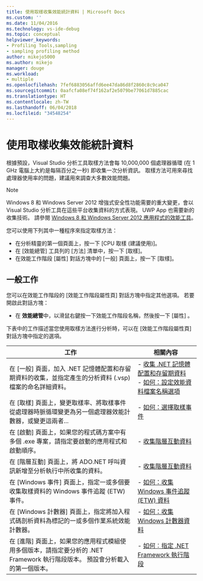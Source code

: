 ```yaml
---
title: 使用取樣收集效能統計資料 | Microsoft Docs
ms.custom: ''
ms.date: 11/04/2016
ms.technology: vs-ide-debug
ms.topic: conceptual
helpviewer_keywords:
- Profiling Tools,sampling
- sampling profiling method
author: mikejo5000
ms.author: mikejo
manager: douge
ms.workload:
- multiple
ms.openlocfilehash: 7fef6883056affd6ee47da86d8f2860c8c9ca047
ms.sourcegitcommit: 0aafcfa08ef74f162af2e5079be77061d7885cac
ms.translationtype: HT
ms.contentlocale: zh-TW
ms.lasthandoff: 06/04/2018
ms.locfileid: "34548254"
---
```

# <a name="collect-performance-statistics-by-using-sampling"></a>使用取樣收集效能統計資料

根據預設，Visual Studio 分析工具取樣方法會每 10,000,000 個處理器循環 (在 1 GHz 電腦上大約是每隔百分之一秒) 即收集一次分析資訊。 取樣方法可用來尋找處理器使用率的問題，建議用來調查大多數效能問題。

> [!NOTE]
> Windows 8 和 Windows Server 2012 增強式安全性功能需要的重大變更，會以 Visual Studio 分析工具在這些平台收集資料的方式表現。 UWP App 也需要新的收集技術。 請參閱 [Windows 8 和 Windows Server 2012 應用程式的效能工具](../profiling/performance-tools-on-windows-8-and-windows-server-2012-applications.md)。

您可以使用下列其中一種程序來指定取樣方法：

- 在分析精靈的第一個頁面上，按一下 [CPU 取樣 (建議使用)]。
- 在 [效能總管] 工具列的 [方法] 清單中，按一下 [取樣]。
- 在效能工作階段 [屬性] 對話方塊中的 [一般] 頁面上，按一下 [取樣]。

## <a name="common-tasks"></a>一般工作

您可以在效能工作階段的 [效能工作階段屬性頁] 對話方塊中指定其他選項。 若要開啟此對話方塊：

- 在 **效能總管**中，以滑鼠右鍵按一下效能工作階段名稱，然後按一下 [屬性] 。

 下表中的工作描述當您使用取樣方法進行分析時，可以在 [效能工作階段屬性頁] 對話方塊中指定的選項。

|工作|相關內容|
|----------|---------------------|
|在 [一般] 頁面，加入 .NET 記憶體配置和存留期資料的收集，並指定產生的分析資料 (.vsp) 檔案的命名詳細資料。|- [收集 .NET 記憶體配置和存留期資料](../profiling/collecting-dotnet-memory-allocation-and-lifetime-data.md)<br />- [如何：設定效能資料檔案名稱選項](../profiling/how-to-set-performance-data-file-name-options.md)|
|在 [取樣] 頁面上，變更取樣率、將取樣事件從處理器時脈循環變更為另一個處理器效能計數器，或變更這兩者...|- [如何：選擇取樣事件](../profiling/how-to-choose-sampling-events.md)|
|在 [啟動] 頁面上，如果您的程式碼方案中有多個 .exe 專案，請指定要啟動的應用程式和啟動順序。|- [收集階層互動資料](../profiling/collecting-tier-interaction-data.md)|
|在 [階層互動] 頁面上，將 ADO.NET 呼叫資訊新增至分析執行中所收集的資料。|- [收集階層互動資料](../profiling/collecting-tier-interaction-data.md)|
|在 [Windows 事件] 頁面上，指定一或多個要收集取樣資料的 Windows 事件追蹤 (ETW) 事件。|- [如何：收集 Windows 事件追蹤 (ETW) 資料](../profiling/how-to-collect-event-tracing-for-windows-etw-data.md)|
|在 [Windows 計數器]  頁面上，指定將加入程式碼剖析資料為標記的一或多個作業系統效能計數器。|- [如何：收集 Windows 計數器資料](../profiling/how-to-collect-windows-counter-data.md)|
|在 [進階] 頁面上，如果您的應用程式模組使用多個版本，請指定要分析的 .NET Framework 執行階段版本。 預設會分析載入的第一個版本。|- [如何︰指定 .NET Framework 執行階段](../profiling/how-to-specify-the-dotnet-framework-runtime.md)|